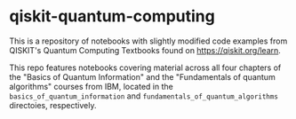 # qiskit-quantum-computing
This is a repository of notebooks with slightly modified code examples from QISKIT's Quantum Computing Textbooks found on https://qiskit.org/learn.

This repo features notebooks covering material across all four chapters of the "Basics of Quantum Information" and the "Fundamentals of quantum algorithms" courses from IBM, 
located in the ``basics_of_quantum_information`` and ``fundamentals_of_quantum_algorithms`` directoies, respectively.
